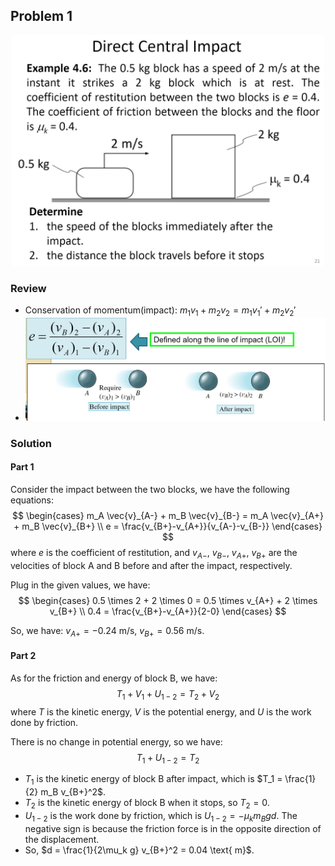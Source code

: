 ## Problem 1

<div style="text-align:center">
  <img src="https://github.com/leishi23/Dynamics_TA/blob/main/Discussion_5_2_Sol/Screenshot%202023-10-26%20220453.png?raw=true" width="500"/>   
</div>


### Review
- Conservation of momentum(impact): $m_1v_1+m_2v_2=m_1v_1'+m_2v_2'$
- <div style="text-align:center">
  <img src="https://github.com/leishi23/Dynamics_TA/blob/main/Discussion_5_2_Sol/Screenshot%202023-10-26%20220833.png?raw=true" width="500"/>   
</div>

<!-- Page Seg -->
<div style="page-break-after: always;"></div>

### Solution

#### Part 1
Consider the impact between the two blocks, we have the following equations:
$$
\begin{cases}
m_A \vec{v}_{A-} + m_B \vec{v}_{B-} = m_A \vec{v}_{A+} + m_B \vec{v}_{B+} \\
e = \frac{v_{B+}-v_{A+}}{v_{A-}-v_{B-}}
\end{cases}
$$
where $e$ is the coefficient of restitution, and $v_{A-}$, $v_{B-}$, $v_{A+}$, $v_{B+}$ are the velocities of block A and B before and after the impact, respectively.

Plug in the given values, we have:
$$
\begin{cases}
0.5 \times 2 + 2 \times 0 = 0.5 \times v_{A+} + 2 \times v_{B+} \\
0.4 = \frac{v_{B+}-v_{A+}}{2-0}
\end{cases}
$$

So, we have: $v_{A+} = -0.24 \text{ m/s}$, $v_{B+} = 0.56 \text{ m/s}$.

#### Part 2
As for the friction and energy of block B, we have:
$$T_1 + V_1 + U_{1-2} = T_2 + V_2$$
where $T$ is the kinetic energy, $V$ is the potential energy, and $U$ is the work done by friction.

There is no change in potential energy, so we have: 
$$T_1 + U_{1-2} = T_2 $$

- $T_1$ is the kinetic energy of block B after impact, which is $T_1 = \frac{1}{2} m_B v_{B+}^2$.
- $T_2$ is the kinetic energy of block B when it stops, so $T_2 = 0$.
- $U_{1-2}$ is the work done by friction, which is $U_{1-2} = -\mu_k m_B g d$. The negative sign is because the friction force is in the opposite direction of the displacement.
- So, $d = \frac{1}{2\mu_k g} v_{B+}^2 = 0.04 \text{ m}$.


<!-- Page Seg -->
<div style="page-break-after: always;"></div>

